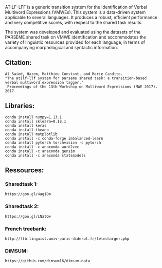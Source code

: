 ATILF-LFF is a generic transition system for the identification of Verbal Multiword Expressions (VMWEs). This system is a data-driven system applicable to several languages. It produces a robust, efficient performance and very competitive scores, with respect to the shared task results.

The system was developed and evaluated using the datasets of the PARSEME shared task on VMWE identification and accommodates the variety of linguistic resources provided for each language, in terms of accompanying morphological and syntactic information. 

## Citation:
    Al Saied, Hazem, Matthieu Constant, and Marie Candito. 
    "The atilf-llf system for parseme shared task: a transition-based verbal multiword expression tagger."
     Proceedings of the 13th Workshop on Multiword Expressions (MWE 2017). 2017.

## Libraries:

    conda install numpy=1.13.1
    conda install sklearn=0.18.1
    conda install keras
    conda install theano
    conda install matplotlib
    conda install -c conda-forge imbalanced-learn
    conda install pytorch torchvision -c pytorch
    conda install -c anaconda word2vec
    conda install -c anaconda gensim
    conda install -c anaconda statsmodels

## Ressources:

### Sharedtask 1:

    https://goo.gl/4agiDo

### Sharedtask 2:

    https://goo.gl/LNatQv

### French treebank:

    http://ftb.linguist.univ-paris-diderot.fr/telecharger.php

### DiMSUM:

    https://github.com/dimsum16/dimsum-data